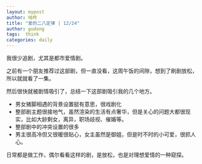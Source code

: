 ```yaml
---
layout: mypost
author: 咕咚
title: "爱的二八定律 | 12/24"
author: gudong
tags:  think
categories: daily
---
```

我很少追剧，尤其是都市爱情剧。

之前有一个朋友推荐过这部剧，但一直没看，这周午饭的间隙，想到了刷剧放松，所以就就看了一集。

然后很快就被剧情吸引了，总结一下这部剧吸引我的几个地方。

- 男女猪脚相遇的背景设置挺有意思，很戏剧化
- 整部剧主题很接地气，虽然渲染的生活有点奢华，但是关心的问题大都很现实，比如大龄剩女，离异，职场歧视、催婚等。
- 整部剧中的冲突设置的很多
- 男主很高冷但又很暖很贴心，女主虽然是御姐，但是时不时的小可爱，很抓人心。

日常都是做工作，偶尔看看这样的剧，是放松，也是对理想爱情的一种窥探。








